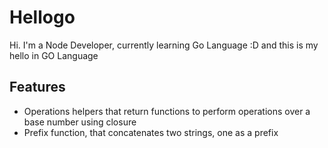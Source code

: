 # Hellogo

Hi. I'm a Node Developer, currently learning Go Language :D and this is my hello in GO Language


## Features

- Operations helpers that return functions to perform operations over a base number using closure 
- Prefix function, that concatenates two strings, one as a prefix